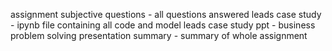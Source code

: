 assignment subjective questions - all questions answered
leads case study - ipynb file containing all code and model
leads case study ppt - business problem solving
presentation summary - summary of whole assignment

